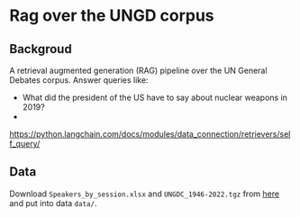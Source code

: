 # Rag over the UNGD corpus

## Backgroud

A retrieval augmented generation (RAG) pipeline over the UN General Debates corpus. Answer queries like:

* What did the president of the US have to say about nuclear weapons in 2019?
* 

https://python.langchain.com/docs/modules/data_connection/retrievers/self_query/

## Data

Download `Speakers_by_session.xlsx` and `UNGDC_1946-2022.tgz` from [here](https://dataverse.harvard.edu/dataset.xhtml?persistentId=doi:10.7910/DVN/0TJX8Y) and put into data `data/`.

